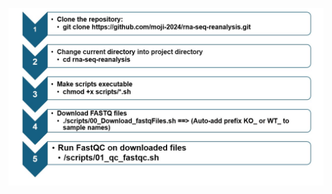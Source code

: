 <p align="center">
  <img src="../images/step1_USAGE_GUIDE.jpg" alt="RNA-seq Flowchart" width="800">
</p>
